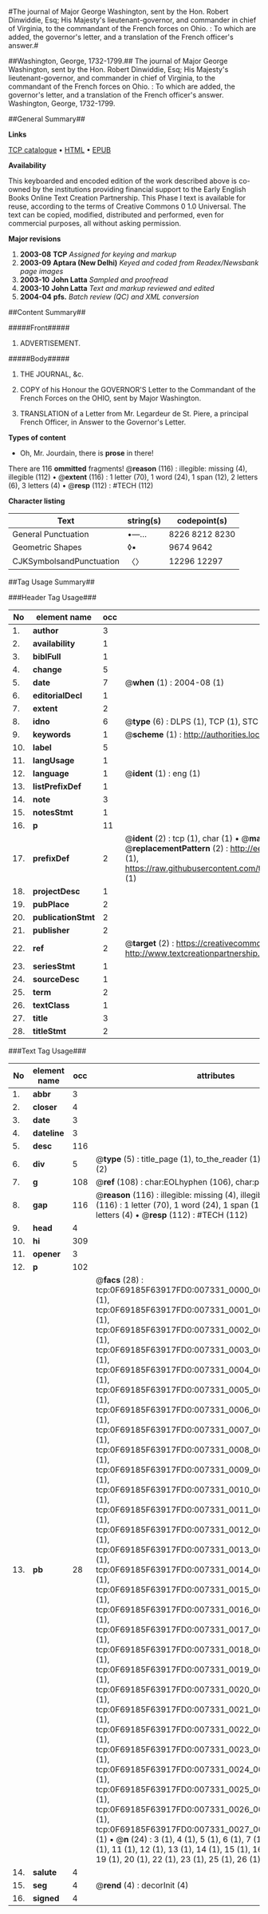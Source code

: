 #The journal of Major George Washington, sent by the Hon. Robert Dinwiddie, Esq; His Majesty's lieutenant-governor, and commander in chief of Virginia, to the commandant of the French forces on Ohio. : To which are added, the governor's letter, and a translation of the French officer's answer.#

##Washington, George, 1732-1799.##
The journal of Major George Washington, sent by the Hon. Robert Dinwiddie, Esq; His Majesty's lieutenant-governor, and commander in chief of Virginia, to the commandant of the French forces on Ohio. : To which are added, the governor's letter, and a translation of the French officer's answer.
Washington, George, 1732-1799.

##General Summary##

**Links**

[TCP catalogue](http://www.ota.ox.ac.uk/tcp/)  • 
[HTML](http://tei.it.ox.ac.uk/tcp/Texts-HTML/free/N05/N05775.html)  • 
[EPUB](http://tei.it.ox.ac.uk/tcp/Texts-EPUB/free/N05/N05775.epub)

**Availability**

This keyboarded and encoded edition of the
	       work described above is co-owned by the institutions
	       providing financial support to the Early English Books
	       Online Text Creation Partnership. This Phase I text is
	       available for reuse, according to the terms of Creative
	       Commons 0 1.0 Universal. The text can be copied,
	       modified, distributed and performed, even for
	       commercial purposes, all without asking permission.

**Major revisions**

1. __2003-08__ __TCP__ *Assigned for keying and markup*
1. __2003-09__ __Aptara (New Delhi)__ *Keyed and coded from Readex/Newsbank page images*
1. __2003-10__ __John Latta__ *Sampled and proofread*
1. __2003-10__ __John Latta__ *Text and markup reviewed and edited*
1. __2004-04__ __pfs.__ *Batch review (QC) and XML conversion*

##Content Summary##

#####Front#####

1. ADVERTISEMENT.

#####Body#####

1. THE
JOURNAL, &c.

1. COPY of his Honour the GOVERNOR'S
Letter to the Commandant of the French
Forces on the OHIO, sent by Major
Washington.

1. TRANSLATION of a Letter from Mr.
Legardeur de St. Piere, a principal French Officer,
in Answer to the Governor's Letter.

**Types of content**

  * Oh, Mr. Jourdain, there is **prose** in there!

There are 116 **ommitted** fragments! 
 @__reason__ (116) : illegible: missing (4), illegible (112)  •  @__extent__ (116) : 1 letter (70), 1 word (24), 1 span (12), 2 letters (6), 3 letters (4)  •  @__resp__ (112) : #TECH (112)

**Character listing**


|Text|string(s)|codepoint(s)|
|---|---|---|
|General Punctuation|•—…|8226 8212 8230|
|Geometric Shapes|◊▪|9674 9642|
|CJKSymbolsandPunctuation|〈〉|12296 12297|

##Tag Usage Summary##

###Header Tag Usage###

|No|element name|occ|attributes|
|---|---|---|---|
|1.|__author__|3||
|2.|__availability__|1||
|3.|__biblFull__|1||
|4.|__change__|5||
|5.|__date__|7| @__when__ (1) : 2004-08 (1)|
|6.|__editorialDecl__|1||
|7.|__extent__|2||
|8.|__idno__|6| @__type__ (6) : DLPS (1), TCP (1), STC (1), NOTIS (1), IMAGE-SET (1), EVANS-CITATION (1)|
|9.|__keywords__|1| @__scheme__ (1) : http://authorities.loc.gov/ (1)|
|10.|__label__|5||
|11.|__langUsage__|1||
|12.|__language__|1| @__ident__ (1) : eng (1)|
|13.|__listPrefixDef__|1||
|14.|__note__|3||
|15.|__notesStmt__|1||
|16.|__p__|11||
|17.|__prefixDef__|2| @__ident__ (2) : tcp (1), char (1)  •  @__matchPattern__ (2) : ([0-9\-]+):([0-9IVX]+) (1), (.+) (1)  •  @__replacementPattern__ (2) : http://eebo.chadwyck.com/downloadtiff?vid=$1&page=$2 (1), https://raw.githubusercontent.com/textcreationpartnership/Texts/master/tcpchars.xml#$1 (1)|
|18.|__projectDesc__|1||
|19.|__pubPlace__|2||
|20.|__publicationStmt__|2||
|21.|__publisher__|2||
|22.|__ref__|2| @__target__ (2) : https://creativecommons.org/publicdomain/zero/1.0/ (1), http://www.textcreationpartnership.org/docs/. (1)|
|23.|__seriesStmt__|1||
|24.|__sourceDesc__|1||
|25.|__term__|2||
|26.|__textClass__|1||
|27.|__title__|3||
|28.|__titleStmt__|2||


###Text Tag Usage###

|No|element name|occ|attributes|
|---|---|---|---|
|1.|__abbr__|3||
|2.|__closer__|4||
|3.|__date__|3||
|4.|__dateline__|3||
|5.|__desc__|116||
|6.|__div__|5| @__type__ (5) : title_page (1), to_the_reader (1), journal (1), letter (2)|
|7.|__g__|108| @__ref__ (108) : char:EOLhyphen (106), char:punc (2)|
|8.|__gap__|116| @__reason__ (116) : illegible: missing (4), illegible (112)  •  @__extent__ (116) : 1 letter (70), 1 word (24), 1 span (12), 2 letters (6), 3 letters (4)  •  @__resp__ (112) : #TECH (112)|
|9.|__head__|4||
|10.|__hi__|309||
|11.|__opener__|3||
|12.|__p__|102||
|13.|__pb__|28| @__facs__ (28) : tcp:0F69185F63917FD0:007331_0000_0000000000000000 (1), tcp:0F69185F63917FD0:007331_0001_0000000000000000 (1), tcp:0F69185F63917FD0:007331_0002_0000000000000000 (1), tcp:0F69185F63917FD0:007331_0003_0000000000000000 (1), tcp:0F69185F63917FD0:007331_0004_0000000000000000 (1), tcp:0F69185F63917FD0:007331_0005_0000000000000000 (1), tcp:0F69185F63917FD0:007331_0006_0000000000000000 (1), tcp:0F69185F63917FD0:007331_0007_0000000000000000 (1), tcp:0F69185F63917FD0:007331_0008_0000000000000000 (1), tcp:0F69185F63917FD0:007331_0009_0000000000000000 (1), tcp:0F69185F63917FD0:007331_0010_0000000000000000 (1), tcp:0F69185F63917FD0:007331_0011_0000000000000000 (1), tcp:0F69185F63917FD0:007331_0012_0000000000000000 (1), tcp:0F69185F63917FD0:007331_0013_0000000000000000 (1), tcp:0F69185F63917FD0:007331_0014_0000000000000000 (1), tcp:0F69185F63917FD0:007331_0015_0000000000000000 (1), tcp:0F69185F63917FD0:007331_0016_0000000000000000 (1), tcp:0F69185F63917FD0:007331_0017_0000000000000000 (1), tcp:0F69185F63917FD0:007331_0018_0000000000000000 (1), tcp:0F69185F63917FD0:007331_0019_0000000000000000 (1), tcp:0F69185F63917FD0:007331_0020_0000000000000000 (1), tcp:0F69185F63917FD0:007331_0021_0000000000000000 (1), tcp:0F69185F63917FD0:007331_0022_0000000000000000 (1), tcp:0F69185F63917FD0:007331_0023_0000000000000000 (1), tcp:0F69185F63917FD0:007331_0024_0000000000000000 (1), tcp:0F69185F63917FD0:007331_0025_0000000000000000 (1), tcp:0F69185F63917FD0:007331_0026_0000000000000000 (1), tcp:0F69185F63917FD0:007331_0027_0000000000000000 (1)  •  @__n__ (24) : 3 (1), 4 (1), 5 (1), 6 (1), 7 (1), 8 (1), 9 (1), 10 (1), 11 (1), 12 (1), 13 (1), 14 (1), 15 (1), 16 (1), 17 (1), 18 (1), 19 (1), 20 (1), 22 (1), 23 (1), 25 (1), 26 (1), 27 (1), 28 (1)|
|14.|__salute__|4||
|15.|__seg__|4| @__rend__ (4) : decorInit (4)|
|16.|__signed__|4||
